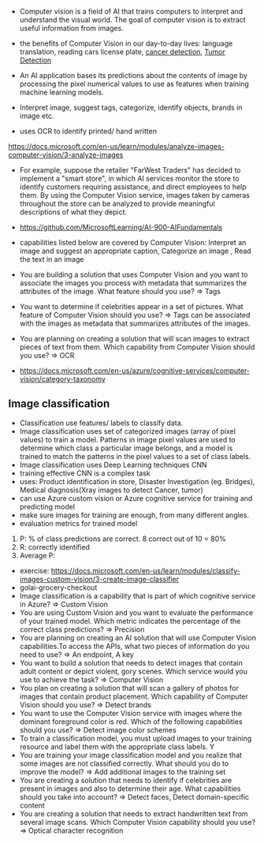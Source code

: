 - ​​Computer vision is a field of  AI that trains computers to interpret and understand the visual world.​ 
The goal of computer vision is to extract useful information from images.​
- the benefits of Computer Vision in our day-to-day lives: language translation, 
reading cars license plate, [cancer detection](https://www.researchgate.net/publication/332778132_Application_of_Computer_Vision_and_Deep_Learning_in_Breast_Cancer_Assisted_Diagnosis), [Tumor Detection](https://viso.ai/deep-learning/mask-r-cnn/)

- An AI application bases its predictions about the contents of image by processing the pixel numerical values to use as features when training machine learning models.

- Interpret image, suggest tags, categorize, identify objects, brands in image etc.
- uses OCR to identify printed/ hand written 


https://docs.microsoft.com/en-us/learn/modules/analyze-images-computer-vision/3-analyze-images
- For example, suppose the retailer "FarWest Traders" has decided to implement a "smart store", in which AI services monitor the store to identify customers 
requiring assistance, and direct employees to help them. By using the Computer Vision service, images taken by cameras throughout the store can be analyzed 
to provide meaningful descriptions of what they depict.
- https://github.com/MicrosoftLearning/AI-900-AIFundamentals

- capabilities listed below are covered by Computer Vision: Interpret an image and suggest an appropriate caption, Categorize an image , Read the text in an image
- You are building a solution that uses Computer Vision and you want to associate the images you process with metadata that summarizes the attributes of the image. 
What feature should you use? => Tags
- You want to determine if celebrities appear in a set of pictures. What feature of Computer Vision should you use? => Tags can be associated with the images as metadata 
that summarizes attributes of the images.
- You are planning on creating a solution that will scan images to extract pieces of text from them. 
Which capability from Computer Vision should you use? => OCR
- https://docs.microsoft.com/en-us/azure/cognitive-services/computer-vision/category-taxonomy


Image classification
----------------------
- Classification use features/ labels to classify data.
- Image classification uses set of categorized images (array of pixel values) to train a model. 
Patterns in image pixel values are used to determine which class a particular image belongs, and 
a model is trained to match the patterns in the pixel values to a set of class labels.
- Image classification uses Deep Learning techniques CNN
- training effective CNN is a complex task 
- uses: Product identification in store, Disaster Investigation (eg. Bridges), Medical diagnosis(Xray images to detect Cancer, tumor)
- can use Azure custom vision or Azure cognitive service for training and predicting model
- make sure images for training are enough, from many different angles.
- evaluation metrics for trained model
1) P: % of class predictions are correct. 8 correct out of 10 = 80%
2) R: correctly identified 
3) Average P: 

- exercise: https://docs.microsoft.com/en-us/learn/modules/classify-images-custom-vision/3-create-image-classifier
- golai-grocery-checkout
- Image classification is a capability that is part of which cognitive service in Azure? => Custom Vision 
- You are using Custom Vision and you want to evaluate the performance of your trained model. Which metric indicates the percentage of the correct class predictions? => Precision
- You are planning on creating an AI solution that will use Computer Vision capabilities.To access the APIs, what two pieces of information do you need to use? => An endpoint, A key
- You want to build a solution that needs to detect images that contain adult content or depict violent, gory scenes. Which service would you use to achieve the task? => Computer Vision
- You plan on creating a solution that will scan a gallery of photos for images that contain product placement. Which capability of Computer Vision should you use? => Detect brands
- You want to use the Computer Vision service with images where the dominant foreground color is red. Which of the following capabilities should you use? => Detect image color schemes
- To train a classification model, you must upload images to your training resource and label them with the appropriate class labels. Y
- You are training your image classification model and you realize that some images are not classified correctly. What should you do to improve the model? => Add additional images to the training set
- You are creating a solution that needs to identify if celebrities are present in images and also to determine their age. What capabilities should you take into account? => Detect faces, Detect domain-specific content 
- You are creating a solution that needs to extract handwritten text from several image scans. Which Computer Vision capability should you use? => Optical character recognition